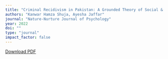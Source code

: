 ```yaml
---
title: "Criminal Recidivism in Pakistan: A Grounded Theory of Social & Environmental Causes and Psychological Consequences"
authors: "Kanwar Hamza Shuja, Ayesha Jaffar"
journal: "Nature-Nurture Journal of Psychology"
year: 2022
doi: ""
type: "journal"
impact_factor: false
---
```


[Download PDF](/files/papers/2022-nature-nurture-recidivism.pdf)
